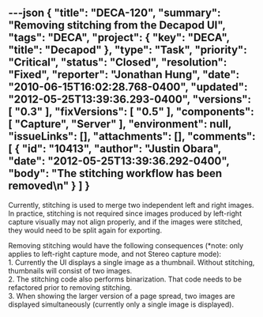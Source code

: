---json
{
  "title": "DECA-120",
  "summary": "Removing stitching from the Decapod UI",
  "tags": "DECA",
  "project": {
    "key": "DECA",
    "title": "Decapod"
  },
  "type": "Task",
  "priority": "Critical",
  "status": "Closed",
  "resolution": "Fixed",
  "reporter": "Jonathan Hung",
  "date": "2010-06-15T16:02:28.768-0400",
  "updated": "2012-05-25T13:39:36.293-0400",
  "versions": [
    "0.3"
  ],
  "fixVersions": [
    "0.5"
  ],
  "components": [
    "Capture",
    "Server"
  ],
  "environment": null,
  "issueLinks": [],
  "attachments": [],
  "comments": [
    {
      "id": "10413",
      "author": "Justin Obara",
      "date": "2012-05-25T13:39:36.292-0400",
      "body": "The stitching workflow has been removed\n"
    }
  ]
}
---
Currently, stitching is used to merge two independent left and right images. In practice, stitching is not required since images produced by left-right capture visually may not align properly, and if the images were stitched, they would need to be split again for exporting.

Removing stitching would have the following consequences (\*note: only applies to left-right capture mode, and not Stereo capture mode):\
1\. Currently the UI displays a single image as a thumbnail. Without stitching, thumbnails will consist of two images.\
2\. The stitching code also performs binarization. That code needs to be refactored prior to removing stitching.\
3\. When showing the larger version of a page spread, two images are displayed simultaneously (currently only a single image is displayed).

        